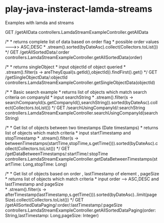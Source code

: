 # play-java-insteract-lamda-streams
Examples with lamda and streams

GET /getAllData                    controllers.LamdaStreamExampleController.getAllData

/*
      * returns complete list of data based on order flag
      * possible order values --->> ASC,DESC 
      * .stream().sorted(byDateAsc).collect(Collectors.toList())
	 */
GET /getAllSortedData/:order       controllers.LamdaStreamExampleController.getAllSortedData(order)

/*
      * returns singleObject 
      * input objectId of object queried
      * .stream().filter(s -> areTheyEqual(s.getId(),objectId)).findFirst().get()
	 */
GET /getSingleObjectData/:objectId controllers.LamdaStreamExampleController.getSingleObjectData(objectId)

/*
	  * Basic search example 
      * returns list of objects which match search criteria on companyId 
      * input searchString
      * .stream().filter(s -> searchCompanyId(s.getCompanyId(),searchString)).sorted(byDateAsc).collect(Collectors.toList())
	 */
GET /searchUsingCompanyId/:searchString controllers.LamdaStreamExampleController.searchUsingCompanyId(searchString)

/*
	  * Get list of objects between two timestamps (Date timestamps)
      * returns list of objects which match  criteria 
      * input startTimestamp and stopTimestamp
      * .stream().filter(s -> betweenTimestamps(startTime,stopTime,s.getTime())).sorted(byDateAsc).collect(Collectors.toList())
	 */
GET /getDataBetweenTimestamps/:startTime/:stopTime 				controllers.LamdaStreamExampleController.getDataBetweenTimestamps(startTime: Long,stopTime: Long)

/*
	  * Get list of objects based on order , lastTimestamp of element , pageSize
      * returns list of objects which match criteria 
      * input order --> ASC,DESC and lastTimestamp and pageSize  
      * .stream().filter(s -> afterTimestamp(lastTimestamp,s.getTime())).sorted(byDateAsc)..limit(pageSize).collect(Collectors.toList())
	 */
GET /getAllSortedDataPaging/:order/:lastTimestamp/:pageSize          controllers.LamdaStreamExampleController.getAllSortedDataPaging(order: String,lastTimestamp: Long,pageSize: Integer)
